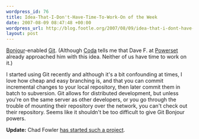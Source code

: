 ```yaml
--- 
wordpress_id: 76
title: Idea-That-I-Don't-Have-Time-To-Work-On of the Week
date: 2007-08-09 08:47:48 +00:00
wordpress_url: http://blog.footle.org/2007/08/09/idea-that-i-dont-have-time-to-work-on-of-the-week/
layout: post
---
```

<a href="http://www.apple.com/macosx/features/bonjour/">Bonjour</a>-enabled <a href="http://git.or.cz/">Git</a>. (Although <a href="http://blog.codahale.com">Coda</a> tells me that Dave F. at <a href="http://powerset.com">Powerset</a> already approached him with this idea. Neither of us have time to work on it.)

I started using Git recently and although it's a bit confounding at times, I love how cheap and easy branching is, and that you can commit incremental changes to your local repository, then later commit them in batch to subversion. Git allows for distributed development, but unless you're on the same server as other developers, or you go through the trouble of mounting their repository over the network, you can't check out their repository. Seems like it shouldn't be too difficult to give Git Bonjour powers.

<b>Update:</b> Chad Fowler <a href="http://github.com/chad/gitjour/tree/master">has started such a project</a>.
